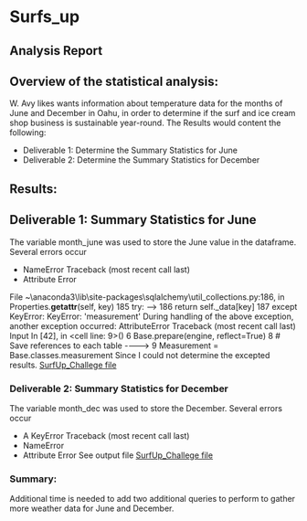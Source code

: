 # Surfs_up
## Analysis Report

## Overview of the statistical analysis:
W. Avy likes wants information about temperature data for the months of June and December in Oahu, in order to determine if the surf and ice cream shop business is sustainable year-round. The Results would content the following:
 - Deliverable 1: Determine the Summary Statistics for June
 - Deliverable 2: Determine the Summary Statistics for December

## Results:

## Deliverable 1: Summary Statistics for June 
 The variable month_june was used to store the June value in the dataframe.
Several errors occur
-  NameError Traceback (most recent call last)
-  Attribute Error

File ~\anaconda3\lib\site-packages\sqlalchemy\util\_collections.py:186, in Properties.__getattr__(self, key)
    185 try:
--> 186     return self._data[key]
    187 except KeyError:
KeyError: 'measurement'
During handling of the above exception, another exception occurred:
AttributeError                            Traceback (most recent call last)
Input In [42], in <cell line: 9>()
      6 Base.prepare(engine, reflect=True)
      8 # Save references to each table
----> 9 Measurement = Base.classes.measurement
Since I could not determine the excepted results.
[SurfUp_Challege file](https://github.com/JaredTMurray/surfs_up/blob/main/SurfsUp_Challenge.ipynb)
### Deliverable 2: Summary Statistics for December
 The variable month_dec was used to store the December.
Several errors occur
-  A KeyError Traceback (most recent call last)
-  NameError
-  Attribute Error
See output file [SurfUp_Challege file](https://github.com/JaredTMurray/surfs_up/blob/main/SurfsUp_Challenge.ipynb)

### Summary:
Additional time is needed to add two additional queries to perform to gather more weather data for June and December.
